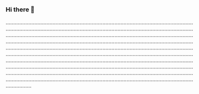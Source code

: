 ### Hi there 👋

.........................................................................................................................................................................................................................................................................................................................................................................................................................................................................................................................................................................................................................................................................................................................................................................................................................................................................................................................................................................................................................................................................................................................................................................................................................................................................................................